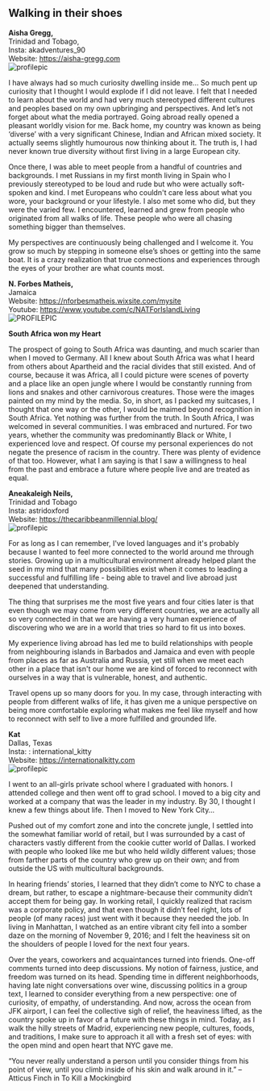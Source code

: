## Walking in their shoes

**Aisha Gregg,**<br/>
Trinidad and Tobago,<br/>
Insta: akadventures_90<br/>
Website: https://aisha-gregg.com<br/>
![profilepic](/img/aishaprofileq.jpg)

I have always had so much curiosity dwelling inside me... So much pent up curiosity that I thought I would explode if I did not leave. I felt that I needed to learn about the world and had very much stereotyped different cultures and peoples based on my own upbringing and perspectives. And let’s not forget about what the media portrayed. Going abroad really opened a pleasant worldly vision for me. Back home, my country was known as being ‘diverse’ with a very significant Chinese, Indian and African mixed society. It actually seems slightly humourous now thinking about it. The truth is, I had never known true diversity without first living in a large European city. 

Once there, I was able to meet people from a handful of countries and backgrounds. I met Russians in my first month living in Spain who I previously stereotyped to be loud and rude but who were actually soft-spoken and kind. I met Europeans who couldn't care less about what you wore, your background or your lifestyle. I also met some who did, but they were the varied few. I encountered, learned and grew from people who originated from all walks of life. These people who were all chasing something bigger than themselves.

My perspectives are continuously being challenged and I welcome it. You grow so much by stepping in someone else’s shoes or getting into the same boat. It is a crazy realization that true connections and experiences through the eyes of your brother are what counts most.

**N. Forbes Matheis,**<br/>
Jamaica<br/>
Website: https://nforbesmatheis.wixsite.com/mysite<br/>
Youtube: https://www.youtube.com/c/NATForIslandLiving<br/>
![PROFILEPIC](/img/natasha.jpg)

**South Africa won my Heart**

The prospect of going to South Africa was daunting, and much scarier than when I moved to Germany. All I knew about South Africa was what I heard from others about Apartheid and the racial divides that still existed. And of course, because it was Africa, all I could picture were scenes of poverty and a place like an open jungle where I would be constantly running from lions and snakes and other carnivorous creatures. Those were the images painted on my mind by the media. So, in short, as I packed my suitcases, I thought that one way or the other, I would be maimed beyond recognition in South Africa.
Yet nothing was further from the truth. In South Africa, I was welcomed in several communities. I was embraced and  nurtured. For two years, whether the community was predominantly Black or White, I experienced love and respect. Of course my personal experiences do not negate the presence of racism in the country. There was plenty of evidence of that too. However, what I am saying is that I saw a willingness to heal from the past and embrace a future where people live and are treated as equal.



**Aneakaleigh Neils,**<br/>
Trinidad and Tobago<br/>
Insta: astridoxford<br/>
Website: https://thecaribbeanmillennial.blog/ <br/>
![profilepic](/img/aneaka.jpg)


For as long as I can remember, I've loved languages and it's probably because I wanted to feel more connected to the world around me through stories. Growing up in a multicultural environment already helped plant the seed in my mind that many possibilities exist when it comes to leading a successful and fulfilling life - being able to travel and live abroad just deepened that understanding.

The thing that surprises me the most five years and four cities later is that even though we may come from very different countries, we are actually all so very connected in that we are having a very human experience of discovering who we are in a world that tries so hard to fit us into boxes. 

My experience living abroad has led me to build relationships with people from neighbouring islands in Barbados and Jamaica and even with people from places as far as Australia and Russia, yet still when we meet each other in a place that isn't our home we are kind of forced to reconnect with ourselves in a way that is vulnerable, honest, and authentic.

Travel opens up so many doors for you. In my case, through interacting with people from different walks of life, it has given me a unique perspective on being more comfortable exploring what makes me feel like myself and how to reconnect with self to live a more fulfilled and grounded life.

**Kat**<br/>
Dallas, Texas<br/>
Insta: : international_kitty<br/>
Website: https://internationalkitty.com<br/>
![profilepic](/img/kat.jpg)

I went to an all-girls private school where I graduated with honors. I attended college and then went off to grad school. I moved to a big city and worked at a company that was the leader in my industry. By 30, I thought I knew a few things about life. Then I moved to New York City…

Pushed out of my comfort zone and into the concrete jungle, I settled into the somewhat familiar world of retail, but I was surrounded by a cast of characters vastly different from the cookie cutter world of Dallas. I worked with people who looked like me but who held wildly different values; those from farther parts of the country who grew up on their own; and from outside the US with multicultural backgrounds.

In hearing friends’ stories, I learned that they didn’t come to NYC to chase a dream, but rather, to escape a nightmare-because their community didn’t accept them for being gay. In working retail, I quickly realized that racism was a corporate policy, and that even though it didn’t feel right, lots of people (of many races) just went with it because they needed the job. In living in Manhattan, I watched as an entire vibrant city fell into a somber daze on the morning of November 9, 2016; and I felt the heaviness sit on the shoulders of people I loved for the next four years.

Over the years, coworkers and acquaintances turned into friends. One-off comments turned into deep discussions. My notion of fairness, justice, and freedom was turned on its head. Spending time in different neighborhoods, having late night conversations over wine, discussing politics in a group text, I learned to consider everything from a new perspective: one of curiosity, of empathy, of understanding. And now, across the ocean from JFK airport, I can feel the collective sigh of relief, the heaviness lifted, as the country spoke up in favor of a future with these things in mind.
Today, as I walk the hilly streets of Madrid, experiencing new people, cultures, foods, and traditions, I make sure to approach it all with a fresh set of eyes: with the open mind and open heart that NYC gave me.
 
“You never really understand a person until you consider things from his point of view, until you climb inside of his skin and walk around in it.” – Atticus Finch in To Kill a Mockingbird


